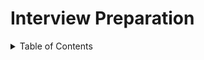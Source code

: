 # Interview Preparation

<details>
<summary>
  Table of Contents
</summary>
 
1. [Javascript](https://github.com/dhananjaya-poojari/Interview-preparation/blob/main/Javascript/README.md#javascript-interview-preparation)<br />
1. [ReactJs](https://github.com/dhananjaya-poojari/Interview-preparation/tree/main/React#react-interview-preparation)    <br />
1. [Interview Experience](https://github.com/dhananjaya-poojari/Interview-preparation/blob/main/Interview%20Experience/README.md#interview-experience)
2. [System Design](https://github.com/dhananjaya-poojari/Interview-preparation/blob/main/System%20Design/README.md#system-design)
3. [dotNet](https://github.com/dhananjaya-poojari/Interview-preparation/tree/main/dotNet)
4. [Angular](Angular#angular)
</details>
